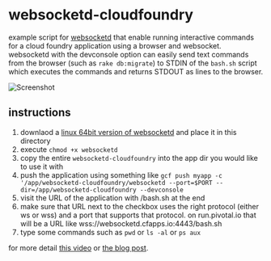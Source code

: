 websocketd-cloudfoundry
=======================

example script for [websocketd](https://github.com/joewalnes/websocketd) that enable running interactive commands for a cloud foundry application using a browser and websocket. websocketd with the devconsole option can easily send text commands from the browser (such as `rake db:migrate`) to STDIN of the `bash.sh` script which executes the commands and returns STDOUT as lines to the browser.

![Screenshot](http://2.bp.blogspot.com/-JSkXg9ith_0/Uql1Du9ieaI/AAAAAAAAKm4/321Y5roQk74/s1600/websocketd_console.png)

## instructions

1. downlaod a [linux 64bit version of websocketd](https://github.com/joewalnes/websocketd/wiki/Download-and-install#downloads) and place it in this directory
2. execute `chmod +x websocketd`
3. copy the entire `websocketd-cloudfoundry`  into the app dir you would like to use it with
4. push the application using something like `gcf push myapp -c '/app/websocketd-cloudfoundry/websocketd --port=$PORT --dir=/app/websocketd-cloudfoundry --devconsole`
5. visit the URL of the application with /bash.sh at the end
6. make sure that URL next to the checkbox uses the right protocol (either ws or wss) and a port that supports that protocol. on run.pivotal.io that will be a URL like wss://websocketd.cfapps.io:4443/bash.sh
7. type some commands such as `pwd` or `ls -al` or `ps aux`

for more detail [this video](https://www.youtube.com/watch?v=aRq38DEa-gE) or [the blog post](http://www.iamjambay.com/2013/12/send-interactive-commands-to-cloud.html).

